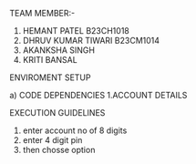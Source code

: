 TEAM MEMBER:-
1. HEMANT PATEL B23CH1018
2. DHRUV KUMAR TIWARI B23CM1014
3. AKANKSHA SINGH
4. KRITI BANSAL

ENVIROMENT SETUP

a) CODE DEPENDENCIES
1.ACCOUNT DETAILS

EXECUTION GUIDELINES
1. enter account no of 8 digits
2. enter 4 digit pin
3. then chosse option


